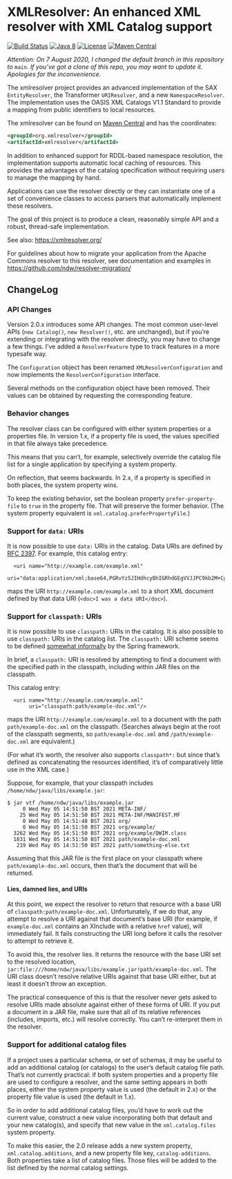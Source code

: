 # XMLResolver: An enhanced XML resolver with XML Catalog support

[![Build Status](https://travis-ci.org/ndw/xmlresolver.svg?branch=master)](https://travis-ci.org/ndw/xmlresolver)
[![Java 8](https://img.shields.io/badge/java-8-blue.svg)](https://adoptopenjdk.net/)
[![License](https://img.shields.io/badge/license-Apache%202.0-blue.svg)](https://www.apache.org/licenses/LICENSE-2.0)
[![Maven Central](https://maven-badges.herokuapp.com/maven-central/org.xmlresolver/xmlresolver/badge.svg)](https://search.maven.org/search?q=g:org.xmlresolver)

*Attention: On 7 August 2020, I changed the default branch in this repository to `main`. 
If you’ve got a clone of this repo, you may want to update it. Apologies for the inconvenience.*

The xmlresolver project provides an advanced implementation of the SAX
`EntityResolver`, the Transformer `URIResolver`, and a new
`NamespaceResolver`. The implementation uses the OASIS XML Catalogs V1.1
Standard to provide a mapping from public identifiers to local
resources.

The xmlresolver can be found on [Maven Central](https://search.maven.org/search?q=g:org.xmlresolver) and has the coordinates:
```xml
<groupId>org.xmlresolver</groupId>
<artifactId>xmlresolver</artifactId>
```

In addition to enhanced support for RDDL-based namespace resolution,
the implementation supports automatic local caching of resources. This
provides the advantages of the catalog specification without requiring
users to manage the mapping by hand.

Applications can use the resolver directly or they can instantiate one
of a set of convenience classes to access parsers that automatically
implement these resolvers.

The goal of this project is to produce a clean, reasonably simple API
and a robust, thread-safe implementation.

See also: https://xmlresolver.org/

For guidelines about how to migrate your application from the Apache Commons resolver to
this resolver, see documentation and examples in https://github.com/ndw/resolver-migration/

## ChangeLog

### API Changes

Version 2.0.x introduces some API changes. The most common user-level APIs (`new Catalog()`,
`new Resolver()`, etc. are unchanged), but if you’re
extending or integrating with the resolver directly, you may have to change a few things.
I’ve added a `ResolverFeature` type to track features in a more typesafe way.

The `Configuration` object has been renamed `XMLResolverConfiguration`
and now implements the `ResolverConfiguration` interface.

Several methods on the configuration object have been removed. Their
values can be obtained by requesting the corresponding feature.

### Behavior changes

The resolver class can be configured with either system properties or
a properties file. In version 1.x, if a property file is used, the
values specified in that file always take precedence. 

This means that you can’t, for example, selectively override the
catalog file list for a single application by specifying a system
property.

On reflection, that seems backwards. In 2.x, if a property is
specified in both places, the system property wins.

To keep the existing behavior, set the boolean property
`prefer-property-file` to `true` in the property file. That
will preserve the former behavior. (The system property equivalent is
`xml.catalog.preferPropertyFile`.)

### Support for `data:` URIs

It is now possible to use `data:` URIs in the catalog. Data URIs are defined by
[RFC 2397](https://tools.ietf.org/html/rfc2397). For example, this catalog entry:

```
  <uri name="http://example.com/example.xml"
       uri="data:application/xml;base64,PGRvYz5JIHdhcyBhIGRhdGEgVVJJPC9kb2M+Cg=="/>
```

maps the URI `http://example.com/example.xml` to a short XML
document defined by that data URI (`<doc>I was a data URI</doc>`).

### Support for `classpath:` URIs

It is now possible to use `classpath:` URIs in the catalog. It is also
possible to use `classpath:` URIs in the catalog list. The
`classpath:` URI scheme seems to be defined
[somewhat informally](https://www.javarticles.com/2013/10/spring-classpath-resource.html) by
the Spring framework.

In brief, a `classpath:` URI is resolved by attempting to find a
document with the specified path in the classpath, including within
JAR files on the classpath.

This catalog entry:

```
  <uri name="http://example.com/example.xml"
       uri="classpath:path/example-doc.xml"/>
```

maps the URI `http://example.com/example.xml` to a document with the path `path/example-doc.xml` on
the classpath. (Searches always begin at the root of the classpath segments, so
`path/example-doc.xml` and `/path/example-doc.xml` are equivalent.)

(For what it’s worth, the resolver also supports `classpath*:` but
since that’s defined as concatenating the resources identified, it’s of
comparatively little use in the XML case.)

Suppose, for example, that your classpath
includes `/home/ndw/java/libs/example.jar`:

```
$ jar vtf /home/ndw/java/libs/example.jar
     0 Wed May 05 14:51:50 BST 2021 META-INF/
    25 Wed May 05 14:51:50 BST 2021 META-INF/MANIFEST.MF
     0 Wed May 05 14:51:48 BST 2021 org/
     0 Wed May 05 14:51:50 BST 2021 org/example/
  3262 Wed May 05 14:51:50 BST 2021 org/example/DWIM.class
  1831 Wed May 05 14:51:50 BST 2021 path/example-doc.xml
   219 Wed May 05 14:51:50 BST 2021 path/something-else.txt
```

Assuming that this JAR file is the first place on your classpath where
`path/example-doc.xml` occurs, then that’s the document that will be returned.

#### Lies, damned lies, and URIs

At this point, we expect the resolver to return that resource with a base URI of
`classpath:path/example-doc.xml`. Unfortunately, if we do that, any attempt to resolve
a URI against that document’s base URI (for example, if `example-doc.xml` contains an
XInclude with a relative `href` value), will immediately fail. It fails constructing the
URI long before it calls the resolver to attempt to retrieve it.

To avoid this, the resolver lies. It returns the resource with the base URI set to the
resolved location, `jar:file:///home/ndw/java/libs/example.jar!path/example-doc.xml`.
The URI class doesn’t resolve relative URIs against that base URI either, but at least
it doesn’t throw an exception.

The practical consequence of this is that the resolver never gets
asked to resolve URIs made absolute against either of these forms of
URI. If you put a document in a JAR file, make sure that all of its
relative references (includes, imports, etc.) will resolve correctly.
You can’t re-interpret them in the resolver.

### Support for additional catalog files

If a project uses a particular schema, or set of schemas, it may be
useful to add an additional catalog (or catalogs) to the user’s default
catalog file path. That’s not currently practical:
if both system properties and a property file are used to configure a
resolver, and the same setting appears in both places, either the
system property value is used (the default in 2.x) or the property
file value is used (the default in 1.x).

So in order to add additional catalog files, you’d have to work out
the current value, construct a new value incorporating both that
default and your new catalog(s), and specify that new value in the
`xml.catalog.files` system property.

To make this easier, the 2.0 release adds a new system property,
`xml.catalog.additions`, and a new property file key,
`catalog-additions`. Both properties take a list of catalog files.
Those files will be added to the list defined by the normal catalog
settings.
